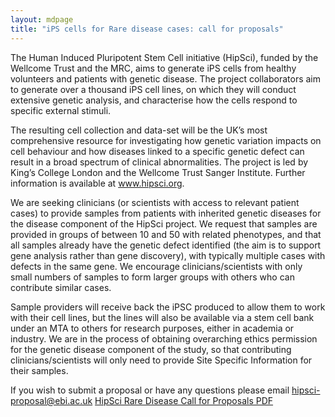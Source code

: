 ```yaml
---
layout: mdpage
title: "iPS cells for Rare disease cases: call for proposals"
---
```



The Human Induced Pluripotent Stem Cell initiative (HipSci), funded by the
Wellcome Trust and the MRC, aims to generate iPS cells from healthy volunteers
and patients with genetic disease. The project collaborators aim to generate
over a thousand iPS cell lines, on which they will conduct extensive genetic
analysis, and characterise how the cells respond to specific external stimuli.

The resulting cell collection and data-set will be the UK’s most comprehensive
resource for investigating how genetic variation impacts on cell behaviour and
how diseases linked to a specific genetic defect can result in a broad spectrum
of clinical abnormalities. The project is led by King’s College London and the
Wellcome Trust Sanger Institute.  Further information is available at
www.hipsci.org.

We are seeking clinicians (or scientists with access to relevant patient cases)
to provide samples from patients with inherited genetic diseases for the
disease component of the HipSci project.  We request that samples are provided
in groups of between 10 and 50 with related phenotypes, and that all samples
already have the genetic defect identified (the aim is to support gene analysis
rather than gene discovery), with typically multiple cases with defects in the
same gene.   We encourage clinicians/scientists with only small numbers of
samples to form larger groups with others who can contribute similar cases.  

Sample providers will receive back the iPSC produced to allow them to work with
their cell lines, but the lines will also be available via a stem cell bank
under an MTA to others for research purposes, either in academia or industry.
We are in the process of obtaining overarching ethics permission for the
genetic disease component of the study, so that contributing
clinicians/scientists will only need to provide Site Specific Information for
their samples. 

If you wish to submit a proposal or have any questions please email
[hipsci-proposal@ebi.ac.uk](mailto:hipsci-proposal@ebi.ac.uk)
[HipSci Rare Disease Call for Proposals PDF]({{site.baseurl}}/documents/HipSci_Rare_call_for_proposals_March2014.pdf)

